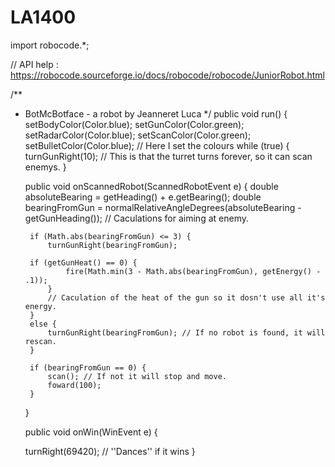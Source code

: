 # LA1400

import robocode.*;

// API help : https://robocode.sourceforge.io/docs/robocode/robocode/JuniorRobot.html

/**
 * BotMcBotface - a robot by Jeanneret Luca
 */
public void run() 
{
	setBodyColor(Color.blue);
	setGunColor(Color.green);
	setRadarColor(Color.blue);
	setScanColor(Color.green);
	setBulletColor(Color.blue);
	// Here I set the colours
	while (true) {
		turnGunRight(10); // This is that the turret turns forever, so it can scan enemys.
	}

	public void onScannedRobot(ScannedRobotEvent e) {
		double absoluteBearing = getHeading() + e.getBearing();
		double bearingFromGun = normalRelativeAngleDegrees(absoluteBearing - getGunHeading());
// Caculations for aiming at enemy.

		if (Math.abs(bearingFromGun) <= 3) {
			turnGunRight(bearingFromGun);
		
		if (getGunHeat() == 0) {
				fire(Math.min(3 - Math.abs(bearingFromGun), getEnergy() - .1));
			}
			// Caculation of the heat of the gun so it dosn't use all it's energy.
		} 
		else {
			turnGunRight(bearingFromGun); // If no robot is found, it will rescan.
		}
		
		if (bearingFromGun == 0) {
			scan(); // If not it will stop and move.
			foward(100);
		}
	}

	public void onWin(WinEvent e) {
	
	turnRight(69420); // ''Dances'' if it wins
	} 			
